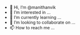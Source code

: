 - 👋 Hi, I’m @manithanvik
- 👀 I’m interested in ...
- 🌱 I’m currently learning ...
- 💞️ I’m looking to collaborate on ...
- 📫 How to reach me ...

<!---
manithanvik/manithanvik is a ✨ special ✨ repository because its `README.md` (this file) appears on your GitHub profile.
You can click the Preview link to take a look at your changes.
--->
